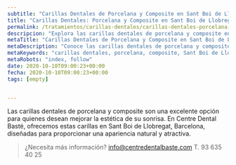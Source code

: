 ```yaml
---
subtitle: "Carillas Dentales de Porcelana y Composite en Sant Boi de Llobregat"
title: "Carillas Dentales: Porcelana y Composite en Sant Boi de Llobregat, Barcelona"
permalink: /tratamientos/carillas-dentales/carillas-dentales-porcelana-composite-sant-boi-barcelona/
descripcion: "Explora las carillas dentales de porcelana y composite en Sant Boi de Llobregat, Barcelona."
metaTitle: "Carillas Dentales de Porcelana y Composite en Sant Boi de Llobregat | Centre Dental Basté"
metaDescription: "Conoce las carillas dentales de porcelana y composite en Sant Boi de Llobregat, Barcelona, para una sonrisa perfecta."
metaKeywords: "carillas dentales, porcelana, composite, Sant Boi de Llobregat, Barcelona"
metaRobots: "index, follow"
date: 2020-10-10T09:00:23+00:00
fecha: 2020-10-10T09:00:23+00:00
tags: [empty]


---
```


Las carillas dentales de porcelana y composite son una excelente opción para quienes desean mejorar la estética de su sonrisa. En Centre Dental Basté, ofrecemos estas carillas en Sant Boi de Llobregat, Barcelona, diseñadas para proporcionar una apariencia natural y atractiva.

>¿Necesita más información?
>info@centredentalbaste.com
> T. 93 635 40 25